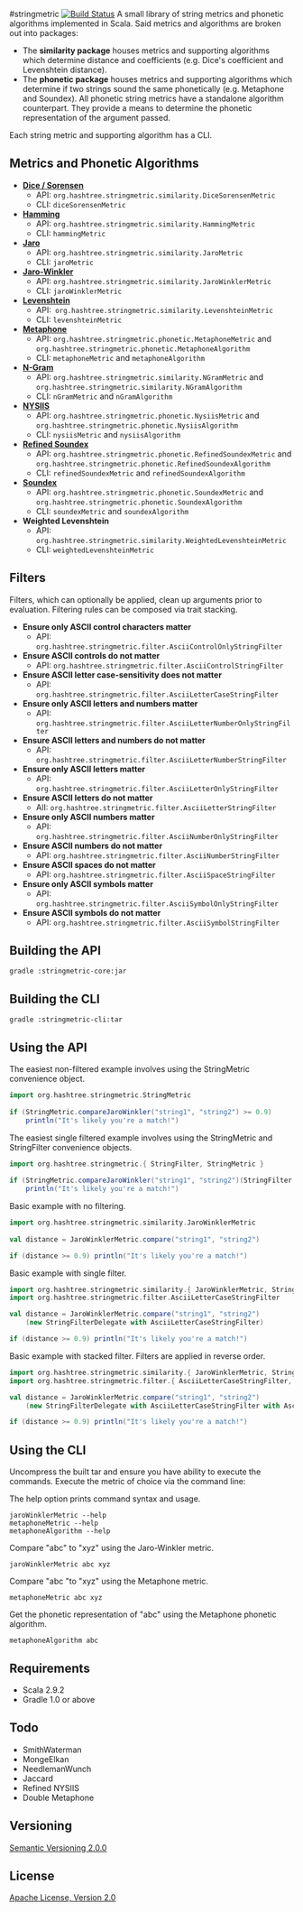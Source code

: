 #stringmetric [![Build Status](https://secure.travis-ci.org/rockymadden/stringmetric.png)](http://travis-ci.org/rockymadden/stringmetric)
A small library of string metrics and phonetic algorithms implemented in Scala. Said metrics and algorithms are broken out into packages:

* The __similarity package__ houses metrics and supporting algorithms which determine distance and coefficients (e.g. Dice's coefficient and Levenshtein distance).
* The __phonetic package__ houses metrics and supporting algorithms which determine if two strings sound the same phonetically (e.g. Metaphone and Soundex). All phonetic string metrics have a standalone algorithm counterpart. They provide a means to determine the phonetic representation of the argument passed.

Each string metric and supporting algorithm has a CLI. 

## Metrics and Phonetic Algorithms
* __[Dice / Sorensen](http://en.wikipedia.org/wiki/Dice%27s_coefficient)__
	* API: `org.hashtree.stringmetric.similarity.DiceSorensenMetric`
	* CLI: `diceSorensenMetric`
* __[Hamming](http://en.wikipedia.org/wiki/Hamming_distance)__
	* API: `org.hashtree.stringmetric.similarity.HammingMetric`
	* CLI: `hammingMetric`
* __[Jaro](http://en.wikipedia.org/wiki/Jaro-Winkler_distance)__
	* API: `org.hashtree.stringmetric.similarity.JaroMetric`
	* CLI: `jaroMetric`
* __[Jaro-Winkler](http://en.wikipedia.org/wiki/Jaro-Winkler_distance)__
	* API: `org.hashtree.stringmetric.similarity.JaroWinklerMetric`
	* CLI: `jaroWinklerMetric`
* __[Levenshtein](http://en.wikipedia.org/wiki/Levenshtein_distance)__
	* API:` org.hashtree.stringmetric.similarity.LevenshteinMetric`
	* CLI: `levenshteinMetric`
* __[Metaphone](http://en.wikipedia.org/wiki/Metaphone)__
	* API: `org.hashtree.stringmetric.phonetic.MetaphoneMetric` and `org.hashtree.stringmetric.phonetic.MetaphoneAlgorithm`
	* CLI: `metaphoneMetric` and `metaphoneAlgorithm`
* __[N-Gram](http://en.wikipedia.org/wiki/N-gram)__
	* API: `org.hashtree.stringmetric.similarity.NGramMetric` and `org.hashtree.stringmetric.similarity.NGramAlgorithm`
	* CLI: `nGramMetric` and `nGramAlgorithm`
* __[NYSIIS](http://en.wikipedia.org/wiki/New_York_State_Identification_and_Intelligence_System)__
	* API: `org.hashtree.stringmetric.phonetic.NysiisMetric` and `org.hashtree.stringmetric.phonetic.NysiisAlgorithm`
	* CLI: `nysiisMetric` and `nysiisAlgorithm`
* __[Refined Soundex](http://ntz-develop.blogspot.com/2011/03/phonetic-algorithms.html)__
	* API: `org.hashtree.stringmetric.phonetic.RefinedSoundexMetric` and `org.hashtree.stringmetric.phonetic.RefinedSoundexAlgorithm`
	* CLI: `refinedSoundexMetric` and `refinedSoundexAlgorithm`
* __[Soundex](http://en.wikipedia.org/wiki/Soundex)__
	* API: `org.hashtree.stringmetric.phonetic.SoundexMetric` and `org.hashtree.stringmetric.phonetic.SoundexAlgorithm`
	* CLI: `soundexMetric` and `soundexAlgorithm`
* __Weighted Levenshtein__
	* API: `org.hashtree.stringmetric.similarity.WeightedLevenshteinMetric`
	* CLI: `weightedLevenshteinMetric`

## Filters
Filters, which can optionally be applied, clean up arguments prior to evaluation. Filtering rules can be composed via trait stacking.

* __Ensure only ASCII control characters matter__
	* API: `org.hashtree.stringmetric.filter.AsciiControlOnlyStringFilter`
* __Ensure ASCII controls do not matter__
	* API: `org.hashtree.stringmetric.filter.AsciiControlStringFilter`
* __Ensure ASCII letter case-sensitivity does not matter__
	* API: `org.hashtree.stringmetric.filter.AsciiLetterCaseStringFilter`
* __Ensure only ASCII letters and numbers matter__
	* API: `org.hashtree.stringmetric.filter.AsciiLetterNumberOnlyStringFilter`
* __Ensure ASCII letters and numbers do not matter__
	* API: `org.hashtree.stringmetric.filter.AsciiLetterNumberStringFilter`
* __Ensure only ASCII letters matter__
	* API: `org.hashtree.stringmetric.filter.AsciiLetterOnlyStringFilter`
* __Ensure ASCII letters do not matter__
	* AlI: `org.hashtree.stringmetric.filter.AsciiLetterStringFilter`
* __Ensure only ASCII numbers matter__
	* API: `org.hashtree.stringmetric.filter.AsciiNumberOnlyStringFilter`
* __Ensure ASCII numbers do not matter__
	* API: `org.hashtree.stringmetric.filter.AsciiNumberStringFilter`
* __Ensure ASCII spaces do not matter__
	* API: `org.hashtree.stringmetric.filter.AsciiSpaceStringFilter`
* __Ensure only ASCII symbols matter__
	* API: `org.hashtree.stringmetric.filter.AsciiSymbolOnlyStringFilter`
* __Ensure ASCII symbols do not matter__
	* API: `org.hashtree.stringmetric.filter.AsciiSymbolStringFilter`

## Building the API
```shell
gradle :stringmetric-core:jar
```

## Building the CLI
```shell
gradle :stringmetric-cli:tar
```

## Using the API
The easiest non-filtered example involves using the StringMetric convenience object.
```scala
import org.hashtree.stringmetric.StringMetric
  
if (StringMetric.compareJaroWinkler("string1", "string2") >= 0.9) 
    println("It's likely you're a match!")
```

The easiest single filtered example involves using the StringMetric and StringFilter convenience objects.
```scala
import org.hashtree.stringmetric.{ StringFilter, StringMetric }
  
if (StringMetric.compareJaroWinkler("string1", "string2")(StringFilter.asciiLetterCase) >= 0.9) 
    println("It's likely you're a match!")
```

Basic example with no filtering.
```scala
import org.hashtree.stringmetric.similarity.JaroWinklerMetric  
  
val distance = JaroWinklerMetric.compare("string1", "string2")

if (distance >= 0.9) println("It's likely you're a match!")
```

Basic example with single filter.
```scala
import org.hashtree.stringmetric.similarity.{ JaroWinklerMetric, StringFilterDelegate }
import org.hashtree.stringmetric.filter.AsciiLetterCaseStringFilter

val distance = JaroWinklerMetric.compare("string1", "string2")
    (new StringFilterDelegate with AsciiLetterCaseStringFilter)

if (distance >= 0.9) println("It's likely you're a match!")
```

Basic example with stacked filter. Filters are applied in reverse order.
```scala
import org.hashtree.stringmetric.similarity.{ JaroWinklerMetric, StringFilterDelegate }
import org.hashtree.stringmetric.filter.{ AsciiLetterCaseStringFilter, AsciiLetterOnlyStringFilter }

val distance = JaroWinklerMetric.compare("string1", "string2")
    (new StringFilterDelegate with AsciiLetterCaseStringFilter with AsciiLetterOnlyStringFilter)

if (distance >= 0.9) println("It's likely you're a match!")
```

## Using the CLI
Uncompress the built tar and ensure you have ability to execute the commands. Execute the metric of choice via the command line:

The help option prints command syntax and usage.
```shell
jaroWinklerMetric --help
metaphoneMetric --help
metaphoneAlgorithm --help
```

Compare "abc" to "xyz" using the Jaro-Winkler metric.
```shell
jaroWinklerMetric abc xyz
```

Compare "abc "to "xyz" using the Metaphone metric.
```shell
metaphoneMetric abc xyz
```

Get the phonetic representation of "abc" using the Metaphone phonetic algorithm.
```shell 
metaphoneAlgorithm abc
```

## Requirements
* Scala 2.9.2
* Gradle 1.0 or above

## Todo
* SmithWaterman
* MongeElkan
* NeedlemanWunch
* Jaccard
* Refined NYSIIS
* Double Metaphone

## Versioning
[Semantic Versioning 2.0.0](http://semver.org/)

## License
[Apache License, Version 2.0](http://www.apache.org/licenses/LICENSE-2.0)